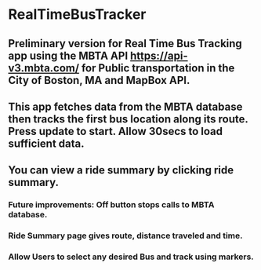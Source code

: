 # RealTimeBusTracker

## Preliminary version for Real Time Bus Tracking app using the MBTA API https://api-v3.mbta.com/ for Public transportation in the City of Boston, MA and MapBox API. 

## This app fetches data from the MBTA database then tracks the first bus location along its route. Press update to start. Allow 30secs to load sufficient data. 
## You can view a ride summary by clicking ride summary. 
### Future improvements: Off button stops calls to MBTA database.
### Ride Summary page gives route, distance traveled and time. 
### Allow Users to select any desired Bus and track using markers. 


